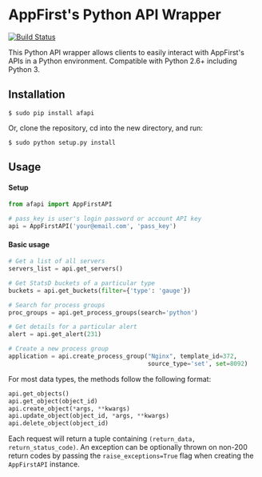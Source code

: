 AppFirst's Python API Wrapper
=============================
[![Build Status](https://travis-ci.org/appfirst/afapi.svg)](https://travis-ci.org/appfirst/afapi)

This Python API wrapper allows clients to easily interact with AppFirst's APIs
in a Python environment. Compatible with Python 2.6+ including Python 3.

Installation
------------

```
$ sudo pip install afapi
```

Or, clone the repository, cd into the new directory, and run:
```
$ sudo python setup.py install
```

Usage
-----

#### Setup
```python
from afapi import AppFirstAPI

# pass_key is user's login password or account API key
api = AppFirstAPI('your@email.com', 'pass_key')
```

#### Basic usage
```python
# Get a list of all servers
servers_list = api.get_servers()

# Get StatsD buckets of a particular type
buckets = api.get_buckets(filter={'type': 'gauge'})

# Search for process groups
proc_groups = api.get_process_groups(search='python')

# Get details for a particular alert
alert = api.get_alert(231)

# Create a new process group
application = api.create_process_group("Nginx", template_id=372,
                                       source_type='set', set=8092)
```

For most data types, the methods follow the following format:

```python
api.get_objects()
api.get_object(object_id)
api.create_object(*args, **kwargs)
api.update_object(object_id, *args, **kwargs)
api.delete_object(object_id)
```

Each request will return a tuple containing
`(return_data, return_status_code)`. An exception can be optionally thrown on
non-200 return codes by passing the `raise_exceptions=True` flag when creating
the `AppFirstAPI` instance.
